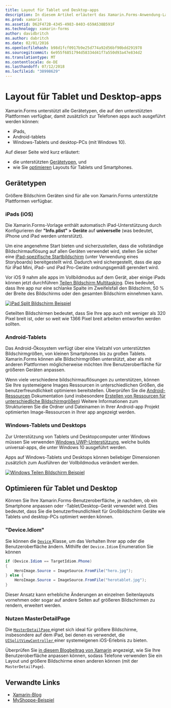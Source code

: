 ```yaml
---
title: Layout für Tablet und Desktop-apps
description: In diesem Artikel erläutert das Xamarin.Forms-Anwendung-Layouts für Tablets, im Gegensatz zu Telefone zu optimieren.
ms.prod: xamarin
ms.assetid: D62F472B-4345-4983-8403-659A538B591F
ms.technology: xamarin-forms
author: davidbritch
ms.author: dabritch
ms.date: 02/01/2016
ms.openlocfilehash: b98d1fcf0917b9e25d774a92d56bf90bdd291978
ms.sourcegitcommit: 6e955f6851794d58334d41f7a550d93a47e834d2
ms.translationtype: MT
ms.contentlocale: de-DE
ms.lasthandoff: 07/12/2018
ms.locfileid: "38998629"
---
```

# <a name="layout-for-tablet-and-desktop-apps"></a>Layout für Tablet und Desktop-apps

Xamarin.Forms unterstützt alle Gerätetypen, die auf den unterstützten Plattformen verfügbar, damit zusätzlich zur Telefonen apps auch ausgeführt werden können:

* iPads,
* Android-tablets
* Windows-Tablets und desktop-PCs (mit Windows 10).

Auf dieser Seite wird kurz erläutert:

* die unterstützten [Gerätetypen](#Device_Types), und
* wie Sie [optimieren](#optimize) Layouts für Tablets und Smartphones.

<a name="Device_Types" />

## <a name="device-types"></a>Gerätetypen

Größere Bildschirm Geräten sind für alle von Xamarin.Forms unterstützte Plattformen verfügbar.

### <a name="ipads-ios"></a>iPads (iOS)

Die Xamarin.Forms-Vorlage enthält automatisch iPad-Unterstützung durch Konfigurieren der **"Info.plist" > Geräte** auf **universelle** (was bedeutet, iPhone und iPad werden unterstützt).

Um eine angenehme Start bieten und sicherzustellen, dass die vollständige Bildschirmauflösung auf allen Geräten verwendet wird, stellen Sie sicher eine [iPad-spezifische Startbildschirm](~/ios/app-fundamentals/images-icons/launch-screens.md) (unter Verwendung eines Storyboards) bereitgestellt wird. Dadurch wird sichergestellt, dass die app für iPad Mini, iPad- und iPad Pro-Geräte ordnungsgemäß gerendert wird.

Vor iOS 9 nahm alle apps im Vollbildmodus auf dem Gerät, aber einige iPads können jetzt durchführen [Teilen Bildschirm Multitasking](~/ios/platform/multitasking.md).
Dies bedeutet, dass Ihre app nur eine schlanke Spalte im Zweifelsfall den Bildschirm, 50 % der Breite des Bildschirms oder den gesamten Bildschirm einnehmen kann.

[![](tablet-images/ipad-sml.png "iPad Split Bildschirm Beispiel")](tablet-images/ipad.png#lightbox "iPad Split-Bildschirm-Beispiel")

Geteilten Bildschirmen bedeutet, dass Sie Ihre app auch mit weniger als 320 Pixel breit ist, oder so weit wie 1366 Pixel breit arbeiten entworfen werden sollten.

### <a name="android-tablets"></a>Android-Tablets

Das Android-Ökosystem verfügt über eine Vielzahl von unterstützten Bildschirmgrößen, von kleinen Smartphones bis zu großen Tablets. Xamarin.Forms können alle Bildschirmgrößen unterstützt, aber als mit anderen Plattformen möglicherweise möchten Ihre Benutzeroberfläche für größeren Geräten anpassen.

Wenn viele verschiedene bildschirmauflösungen zu unterstützen, können Sie Ihre systemeigene Images Ressourcen in unterschiedlichen Größen, die benutzerfreundlichkeit optimieren bereitstellen.
Überprüfen Sie die [Android-Ressourcen](~/android/app-fundamentals/resources-in-android/index.md) Dokumentation (und insbesondere [Erstellen von Ressourcen für unterschiedliche Bildschirmgrößen](~/android/app-fundamentals/resources-in-android/resources-for-varying-screens.md)) Weitere Informationen zum Strukturieren Sie die Ordner und Dateinamen in Ihrer Android-app Projekt optimierten Image-Ressourcen in Ihrer app angezeigt werden.

### <a name="windows-tablets-and-desktops"></a>Windows-Tablets und Desktops

Zur Unterstützung von Tablets und Desktopcomputer unter Windows müssen Sie verwenden [Windows UWP-Unterstützung](~/xamarin-forms/platform/windows/installation/index.md), welche builds universal-apps, die unter Windows 10 ausgeführt werden.

Apps auf Windows-Tablets und Desktops können beliebiger Dimensionen zusätzlich zum Ausführen der Vollbildmodus verändert werden.

[![](tablet-images/splitscreen-sml.png "Windows Teilen Bildschirm Beispiel")](tablet-images/splitscreen.png#lightbox "Windows Teilen Bildschirm-Beispiel")


<a name="optimize" />

## <a name="optimizing-for-tablet-and-desktop"></a>Optimieren für Tablet und Desktop

Können Sie Ihre Xamarin.Forms-Benutzeroberfläche, je nachdem, ob ein Smartphone anpassen oder -Tablet/Desktop-Gerät verwendet wird. Dies bedeutet, dass Sie die benutzerfreundlichkeit für Großbildschirm Geräte wie Tablets und desktop-PCs optimiert werden können.


### <a name="deviceidiom"></a>"Device.Idiom"

Sie können die [ `Device` ](~/xamarin-forms/platform/device.md) Klasse, um das Verhalten Ihrer app oder die Benutzeroberfläche ändern. Mithilfe der `Device.Idiom` Enumeration Sie können

```csharp
if (Device.Idiom == TargetIdiom.Phone)
{
    HeroImage.Source = ImageSource.FromFile("hero.jpg");
} else {
    HeroImage.Source = ImageSource.FromFile("herotablet.jpg");
}
```

Dieser Ansatz kann erhebliche Änderungen an einzelnen Seitenlayouts vornehmen oder sogar auf andere Seiten auf größeren Bildschirmen zu rendern, erweitert werden.

### <a name="leveraging-masterdetailpage"></a>Nutzen MasterDetailPage

Die [ `MasterDetailPage` ](xref:Xamarin.Forms.MasterDetailPage) eignet sich ideal für größere Bildschirme, insbesondere auf dem iPad, bei denen es verwendet, die [ `UISplitViewController` ](https://developer.xamarin.com/api/type/UIKit.UISplitViewController/) einer systemeigenen iOS-Erlebnis zu bieten.

Überprüfen Sie [in diesem Blogbeitrag von Xamarin](https://blog.xamarin.com/bringing-xamarin-forms-apps-to-tablets/) angezeigt, wie Sie Ihre Benutzeroberfläche anpassen können, sodass Telefone verwenden Sie ein Layout und größere Bildschirme einen anderen können (mit der `MasterDetailPage`).



## <a name="related-links"></a>Verwandte Links

- [Xamarin-Blog](https://blog.xamarin.com/bringing-xamarin-forms-apps-to-tablets/)
- [MyShoppe-Beispiel](https://github.com/jamesmontemagno/myshoppe)
